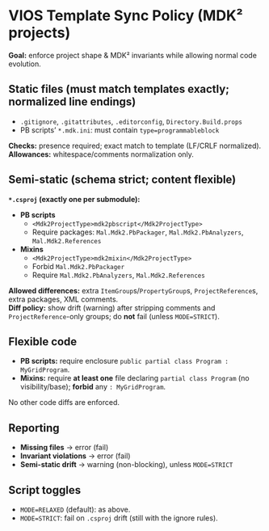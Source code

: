 # VIOS Template Sync Policy (MDK² projects)

**Goal:** enforce project shape & MDK² invariants while allowing normal code evolution.

## Static files (must match templates exactly; normalized line endings)

- `.gitignore`, `.gitattributes`, `.editorconfig`, `Directory.Build.props`
- PB scripts’ `*.mdk.ini`: must contain `type=programmableblock`

**Checks:** presence required; exact match to template (LF/CRLF normalized).  
**Allowances:** whitespace/comments normalization only.

## Semi-static (schema strict; content flexible)

**`*.csproj` (exactly one per submodule):**

- **PB scripts**
  - `<Mdk2ProjectType>mdk2pbscript</Mdk2ProjectType>`
  - Require packages: `Mal.Mdk2.PbPackager`, `Mal.Mdk2.PbAnalyzers`, `Mal.Mdk2.References`
- **Mixins**
  - `<Mdk2ProjectType>mdk2mixin</Mdk2ProjectType>`
  - Forbid `Mal.Mdk2.PbPackager`
  - Require `Mal.Mdk2.PbAnalyzers`, `Mal.Mdk2.References`

**Allowed differences:** extra `ItemGroup`s/`PropertyGroup`s, `ProjectReference`s, extra packages, XML comments.  
**Diff policy:** show drift (warning) after stripping comments and `ProjectReference`-only groups; do **not** fail (unless `MODE=STRICT`).

## Flexible code

- **PB scripts:** require enclosure `public partial class Program : MyGridProgram`.
- **Mixins:** require **at least one** file declaring `partial class Program` (no visibility/base); **forbid** any `: MyGridProgram`.

No other code diffs are enforced.

## Reporting

- **Missing files** → error (fail)
- **Invariant violations** → error (fail)
- **Semi-static drift** → warning (non-blocking), unless `MODE=STRICT`

## Script toggles

- `MODE=RELAXED` (default): as above.
- `MODE=STRICT`: fail on `.csproj` drift (still with the ignore rules).
